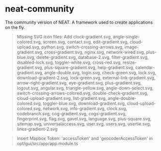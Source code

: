 # neat-community
The community version of NEAT. A framework used to create applications on the fly.

> Missing SVG icon files: Add clock-gradient.svg, angle-single-colored.svg, screen.svg, contact.svg, edit-gradient.svg, cloud-upload.svg, python.svg, switch-crossing-arrows.svg, image-gradient.svg, cross-gradient.svg, nginx.svg, network-wired.svg, plus-blue.svg, delete-gradient.svg, database-2.svg, filter-gradient.svg, disabled-lock.svg, toggler-white.svg, cross-red.svg, resize-gradient.svg, plus-square-gradient.svg, help-gradient.svg, calendar-gradient.svg, angle-double.svg, login.svg, check-green.svg, lock.svg, download-gradient-2.svg, lock-green.svg, external-link-gradient.svg, arrow-right-gradient.svg, eye-gradient.svg, plus-gradient.svg, logout.svg, angular.svg, triangle-yellow.svg, angle-down-select.svg, switch-crossing-arrows-colored.svg, double-check-gradient.svg, cloud-upload-gradient.svg, list-gradient.svg, angle-double-colored.svg, toggler-blue.svg, download-gradient.svg, cloud-upload-colored.svg, network.svg, info-gradient.svg, clock.svg, codebranch.svg, cog-gradient.svg, cogs-gradient.svg, fingerprint.svg, flag.svg, gavel.svg, language.svg, plus-square.svg, sitemap.svg, universalaccess.svg, user.svg, users.svg, usertie.svg, lines-gradient-2.svg

> Insert Mapbox Token: 'accessToken' and 'geocoderAccessToken' in opt/gui/src/app/app.module.ts

